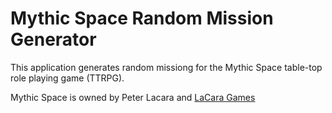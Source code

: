 # Mythic Space Random Mission Generator

This application generates random missiong for the Mythic Space table-top role playing game (TTRPG).

Mythic Space is owned by Peter Lacara and <a href="" alt="LaCara Games">LaCara Games</a>
